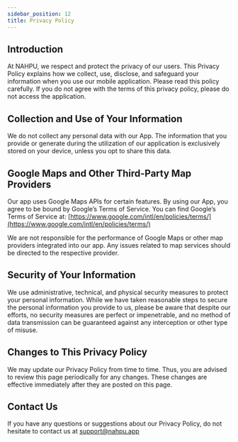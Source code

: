 ```yaml
---
sidebar_position: 12
title: Privacy Policy
---
```


## Introduction

At NAHPU, we respect and protect the privacy of our users. This Privacy Policy explains how we collect, use, disclose, and safeguard your information when you use our mobile application. Please read this policy carefully. If you do not agree with the terms of this privacy policy, please do not access the application.

## Collection and Use of Your Information

We do not collect any personal data with our App. The information that you provide or generate during the utilization of our application is exclusively stored on your device, unless you opt to share this data.

## Google Maps and Other Third-Party Map Providers

Our app uses Google Maps APIs for certain features. By using our App, you agree to be bound by Google’s Terms of Service. You can find Google’s Terms of Service at: [https://www.google.com/intl/en/policies/terms/](https://www.google.com/intl/en/policies/terms/)

We are not responsible for the performance of Google Maps or other map providers integrated into our app. Any issues related to map services should be directed to the respective provider.

## Security of Your Information

We use administrative, technical, and physical security measures to protect your personal information. While we have taken reasonable steps to secure the personal information you provide to us, please be aware that despite our efforts, no security measures are perfect or impenetrable, and no method of data transmission can be guaranteed against any interception or other type of misuse.

## Changes to This Privacy Policy

We may update our Privacy Policy from time to time. Thus, you are advised to review this page periodically for any changes. These changes are effective immediately after they are posted on this page.

## Contact Us

If you have any questions or suggestions about our Privacy Policy, do not hesitate to contact us at [support@nahpu.app](mailto:support@nahpu.app)
